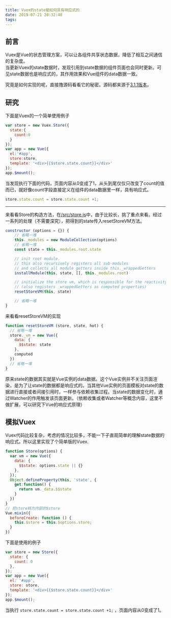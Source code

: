 ```yaml
---
title: Vuex的state是如何具有响应式的
date: 2019-07-21 20:32:48
tags:
---
```

## 前言
Vuex是Vue的状态管理方案，可以让各组件共享状态数据，降低了相互之间通信的复杂度。  
当更新Vuex的state数据时，发现引用到state数据的组件页面也会同时更新。可见state数据也是响应式的，其作用效果和Vue组件的data数据一致。   
     
究竟是如何实现的呢，直接撸源码看看它的秘密。源码都来源于[3.1.1版本](https://github.com/vuejs/vuex/tree/ffc7d00314a371c09d288bc5123793031d182cd2)。

## 研究
下面是Vuex的一个简单使用例子

```javascript
var store = new Vuex.Store({
  state:{
    count:0
  }
});
var app = new Vue({
  el:'#app',
  store:store,
  template: '<div>{{$store.state.count}}</div>'
});
app.$mount();

```
当发现执行下面的代码，页面内容从0变成了1，从头到尾仅仅只改变了count的值而已，就好像count字段直接定义在组件的data数据里一样，具有响应式。
```javascript
store.state.count = store.state.count +1;
```
-------------   

来看看Store的构造方法，在[/src/store.js](https://github.com/vuejs/vuex/blob/ffc7d00314a371c09d288bc5123793031d182cd2/src/store.js)中，由于比较长，挑了重点来看。经过一系列的处理（不需要深究），把得到的state传入resetStoreVM方法。
```javascript
constructor (options = {}) {
    // 省略一堆
    this._modules = new ModuleCollection(options)
    // 省略一堆
    const state = this._modules.root.state

    // init root module.
    // this also recursively registers all sub-modules
    // and collects all module getters inside this._wrappedGetters
    installModule(this, state, [], this._modules.root)

    // initialize the store vm, which is responsible for the reactivity
    // (also registers _wrappedGetters as computed properties)
    resetStoreVM(this, state)

    // 省略一堆
}

```

来看看resetStoreVM的实现
```javascript
function resetStoreVM (store, state, hot) {
  // 省略一堆
  store._vm = new Vue({
    data: {
      $$state: state
    },
    computed
  })
  // 省略一堆
}

```

原来state的数据其实就是Vue实例的data数据。这个Vue实例并不关注页面渲染，是为了让state的数据都是响应式的。当其他Vue实例的页面模板对state的数据进行直接或者间接引用时，一样参与依赖收集过程。当state的数据变化时，通过Watcher的作用触发该页面更新。（依赖收集或者Watcher等概念内容，这里不做扩展，可以研究下Vue的响应式原理）


## 模拟Vuex
Vuex代码比较复杂，考虑的情况比较多，不能一下子直观简单的理解state数据的响应式。所以这里实现了个简单版的Vuex.
```javascript
function Store(options) {
  var vm = new Vue({
    data: {
      $$state: options.state || {}
    },
  });
  Object.defineProperty(this, 'state', {
    get:function() {
      return vm._data.$$state
    }
  })
}
// 把store转为内部的$store
Vue.mixin({
  beforeCreate: function () {
    this.$store = this.$options.store;
  }
})

```
下面是使用的例子
```javascript
var store = new Store({
  state: {
    count: 0
  },
});
var app = new Vue({
  el: '#app',
  store: store,
  template: '<div>{{$store.state.count}}</div>'
});
app.$mount();

```

当执行 ```store.state.count = store.state.count +1;``` ，页面内容从0变成了1。







